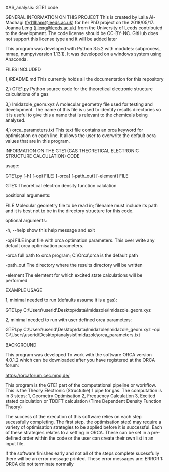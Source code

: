 XAS_analysis: GTE1 code

GENERAL INFORMATION ON THIS PROJECT
This is created by Laila Al-Madhagi (fy11lham@leeds.ac.uk) for her PhD project on the 2018/05/17. Joanna Leng (j.leng@leeds.ac.uk) from the University of Leeds contributed to the development. The code license should be CC-BY-NC. GitHub does not support this license type and it will be added later

This program was developed with Python 3.5.2 with modules: subprocess, mmap, numpy(version 1.13.1). It was developed on a windows system using Anaconda.


FILES INCLUDED 

1,)README.md			This currently holds all the documentation for
						this repository

2,) GTE1.py  			Python source code for the theoretical
						electronic structure calculations of a gas
						
3,) Imidazole_geom.xyz	A molecular geometry file used for testing 
						and development. The name of this file is used to identify results directories so it is useful to give this a name that is relevant to the chemicals being analysed.
						
4,) orca_parameters.txt This text file contains an orca keyword for
						optimisation on each line. It allows the user to overwrite the default ocra values that are in this program.


						
INFORMATION ON THE GTE1 (GAS THEORETICAL ELECTRONIC STRUCTURE CALCULATION) CODE

usage: 

GTE1.py [-h] [-opi FILE] [-orca] [-path_out] [-element] FILE


GTE1: Theoretical electron density function calulation

positional arguments:

  FILE                Molecular geometry file to be read in; filename must include
                      its path and it is best not to be in the directory structure for this code.

optional arguments:

  -h, --help          	show this help message and exit
  
					  
  -opi FILE           	input file with orca optimation parameters. This over
						write any default orca optimisation parameters.
					  
  -orca 	          	full path to orca program; C:\Orca\orca is the
						default path
					
  -path_out				The directory where the results directory will be 
						written

  -element				The elemtent for which excited state calculations 
						will be performed
	

EXAMPLE USAGE

1, minimal needed to run (defaults assume it is a gas):

GTE1.py C:\Users\userid\Desktop\data\Imidazole\Imidazole_geom.xyz

2, minimal needed to run with user defined orca parameters:

GTE1.py C:\Users\userid\Desktop\data\Imidazole\Imidazole_geom.xyz -opi C:\Users\userid\Desktop\analysis\Imidazole\orca_parameters.txt


BACKGROUND

This program was developed To work with the software ORCA version 4.0.1.2 which can be downloaded after you have registered at the ORCA forum:

https://orcaforum.cec.mpg.de/


This program is the GTE1 part of the computational pipeline or workflow. This is the Theory Electronic (Structutre) 1 pipe for gas. The computation is in 3 steps:
1, Geometry Optimisation 2, Frequency Calculation 3, Excited stated calculation or TDDFT calculation (Time Dependent Density Function Theory)

The success of the execution of this software relies on each step sucessfully completing. The first step, the optimisation step) may require a variety of optimisation strategies to be applied before it is successful. Each of these strategies relates to a setting in ORCA. These can be set in a pre-defined order within the code or the user can create their own list in an input file.

If the software finishes early and not all of the steps complete sucessfully there will be an error message printed. These error messages are:
ERROR 1: ORCA did not terminate normally
